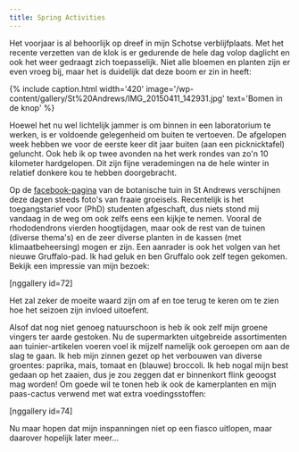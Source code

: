 ```yaml
---
title: Spring Activities
---
```

[1]: https://www.facebook.com/standrewsbotanicgarden

Het voorjaar is al behoorlijk op dreef in mijn Schotse verblijfplaats. Met het recente verzetten van de klok is er gedurende de hele dag volop daglicht en ook het weer gedraagt zich toepasselijk. Niet alle bloemen en planten zijn er even vroeg bij, maar het is duidelijk dat deze boom er zin in heeft:

{% include caption.html
    width='420'
    image='/wp-content/gallery/St%20Andrews/IMG_20150411_142931.jpg'
    text='Bomen in de knop'
%}

Hoewel het nu wel lichtelijk jammer is om binnen in een laboratorium te werken, is er voldoende gelegenheid om buiten te vertoeven. De afgelopen week hebben we voor de eerste keer dit jaar buiten (aan een picknicktafel) geluncht. Ook heb ik op twee avonden na het werk rondes van zo'n 10 kilometer hardgelopen. Dit zijn fijne verademingen na de hele winter in relatief donkere kou te hebben doorgebracht.

Op de [facebook-pagina][1] van de botanische tuin in St Andrews verschijnen deze dagen steeds foto's van fraaie groeisels. Recentelijk is het toegangstarief voor (PhD) studenten afgeschaft, dus niets stond mij vandaag in de weg om ook zelfs eens een kijkje te nemen. Vooral de rhododendrons vierden hoogtijdagen, maar ook de rest van de tuinen (diverse thema's) en de zeer diverse planten in de kassen (met klimaatbeheersing) mogen er zijn. Een aanrader is ook het volgen van het nieuwe Gruffalo-pad. Ik had geluk en ben Gruffalo ook zelf tegen gekomen. Bekijk een impressie van mijn bezoek:

[nggallery id=72]

Het zal zeker de moeite waard zijn om af en toe terug te keren om te zien hoe het seizoen zijn invloed uitoefent.

Alsof dat nog niet genoeg natuurschoon is heb ik ook zelf mijn groene vingers ter aarde gestoken. Nu de supermarkten uitgebreide assortimenten aan tuinier-artikelen voeren voel ik mijzelf namelijk ook geroepen om aan de slag te gaan. Ik heb mijn zinnen gezet op het verbouwen van diverse groentes: paprika, mais, tomaat en (blauwe) broccoli. Ik heb nogal mijn best gedaan op het zaaien, dus je zou zeggen dat er binnenkort flink geoogst mag worden! Om goede wil te tonen heb ik ook de kamerplanten en mijn paas-cactus verwend met wat extra voedingsstoffen:

[nggallery id=74]

Nu maar hopen dat mijn inspanningen niet op een fiasco uitlopen, maar daarover hopelijk later meer...